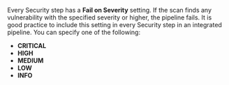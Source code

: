 Every Security step has a **Fail on Severity** setting. If the scan finds any vulnerability with the specified severity or higher, the pipeline fails. It is good practice to include this setting in every Security step in an integrated pipeline. You can specify one of the following:
* **CRITICAL**
* **HIGH**
* **MEDIUM**
* **LOW**
* **INFO**